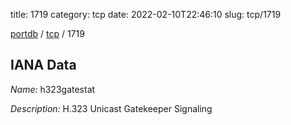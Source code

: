 title: 1719
category: tcp
date: 2022-02-10T22:46:10
slug: tcp/1719

[portdb](/) / [tcp](/category/tcp.html) / 1719


## IANA Data

_Name:_ h323gatestat

_Description:_ H.323 Unicast Gatekeeper Signaling

